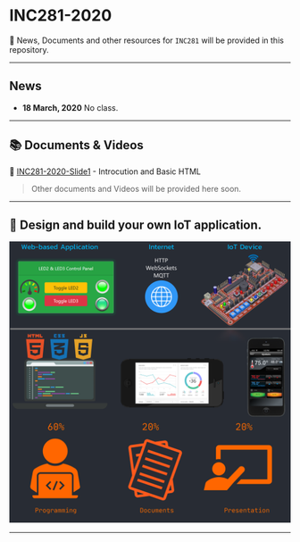 
# INC281-2020

:pushpin: News, Documents and other resources for `INC281` will be provided in this repository.

---

## News

- **18 March, 2020** No class.

---

## :books: Documents & Videos

:page_facing_up: [INC281-2020-Slide1](resources/docs/INC281-2020-Slide1.pdf) - Introcution and Basic HTML

> Other documents and Videos will be provided here soon.

---

## :dart: Design and build your own IoT application.

![alt text](resources/images/cover.png)

---
